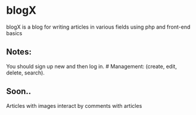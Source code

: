 # blogX
blogX is a blog for writing articles in various fields using php and front-end basics

## Notes:
You should sign up new and then log in. #
Management: (create, edit, delete, search).
## Soon..
Articles with images 
interact by comments with articles
